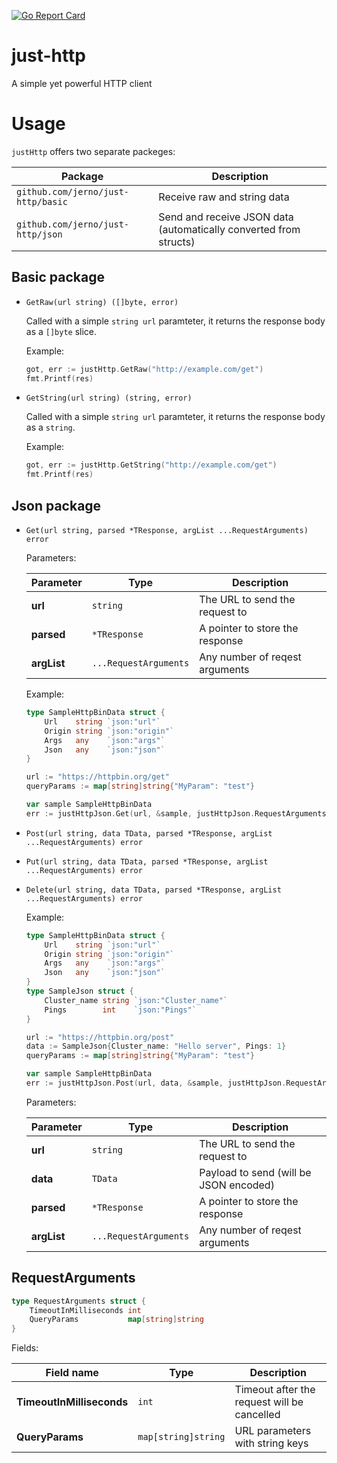 [![Go Report Card](https://goreportcard.com/badge/github.com/jerno/just-http)](https://goreportcard.com/report/github.com/jerno/just-http)

# just-http

A simple yet powerful HTTP client

# Usage

`justHttp` offers two separate packeges:

|Package                               |Description                                                             |
|-------                               |-----------                                                             |
|`github.com/jerno/just-http/basic`    |Receive raw and string data                                             |
|`github.com/jerno/just-http/json`     |Send and receive JSON data (automatically converted from structs)       |


## Basic package

- `GetRaw(url string) ([]byte, error)`

    Called with a simple `string url` paramteter, it returns the response body as a `[]byte` slice.

    Example:

    ```go
    got, err := justHttp.GetRaw("http://example.com/get")
    fmt.Printf(res)
    ```

- `GetString(url string) (string, error)`

    Called with a simple `string url` paramteter, it returns the response body as a `string`.

    Example:

    ```go
    got, err := justHttp.GetString("http://example.com/get")
    fmt.Printf(res)
    ```

## Json package

- `Get(url string, parsed *TResponse, argList ...RequestArguments) error`

    Parameters:

    |Parameter        |Type                  |Description                        |
    |-----------------|----------------------|-----------------------------------|
    |**url**          |`string`              |The URL to send the request to     |
    |**parsed**       |`*TResponse`          |A pointer to store the response    |
    |**argList**      |`...RequestArguments` |Any number of reqest arguments     |

    Example:

    ```go
    type SampleHttpBinData struct {
        Url    string `json:"url"`
        Origin string `json:"origin"`
        Args   any    `json:"args"`
        Json   any    `json:"json"`
    }

    url := "https://httpbin.org/get"
    queryParams := map[string]string{"MyParam": "test"}

    var sample SampleHttpBinData
    err := justHttpJson.Get(url, &sample, justHttpJson.RequestArguments{QueryParams: queryParams})
    ```

- `Post(url string, data TData, parsed *TResponse, argList ...RequestArguments) error`
- `Put(url string, data TData, parsed *TResponse, argList ...RequestArguments) error`
- `Delete(url string, data TData, parsed *TResponse, argList ...RequestArguments) error`

    Example:

    ```go
    type SampleHttpBinData struct {
        Url    string `json:"url"`
        Origin string `json:"origin"`
        Args   any    `json:"args"`
        Json   any    `json:"json"`
    }
    type SampleJson struct {
        Cluster_name string `json:"Cluster_name"`
        Pings        int    `json:"Pings"`
    }

    url := "https://httpbin.org/post"
    data := SampleJson{Cluster_name: "Hello server", Pings: 1}
    queryParams := map[string]string{"MyParam": "test"}

    var sample SampleHttpBinData
    err := justHttpJson.Post(url, data, &sample, justHttpJson.RequestArguments{QueryParams: queryParams})
    ```

    Parameters:

    |Parameter        |Type                  |Description                                |
    |-----------------|----------------------|-------------------------------------------|
    |**url**          |`string`              |The URL to send the request to             |
    |**data**         |`TData`               |Payload to send (will be JSON encoded)     |
    |**parsed**       |`*TResponse`          |A pointer to store the response            |
    |**argList**      |`...RequestArguments` |Any number of reqest arguments             |

## RequestArguments

```go
type RequestArguments struct {
    TimeoutInMilliseconds int
    QueryParams           map[string]string
}
```

Fields:

|Field name                |Type                |Description                                 |
|--------------------------|--------------------|--------------------------------------------|
|**TimeoutInMilliseconds** |`int`               |Timeout after the request will be cancelled |
|**QueryParams**           |`map[string]string` |URL parameters with string keys             |

